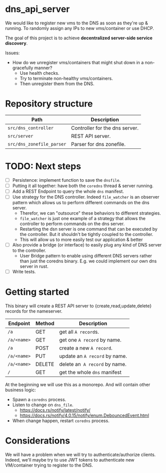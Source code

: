 # dns_api_server

We would like to register new vms to the DNS as soon as they're up & running. 
To randomly assign any IPs to new vms/container or use DHCP.

The goal of this project is to achieve **decentralized server-side service discovery**.

Issues: 
- How do we unregister vms/containers that might shut down in a non-gracefully manner?
  - Use health checks.
  - Try to terminate non-healthy vms/containers.
  - Then unregister them from the DNS.

# Repository structure

| Path                      | Description                    |
|---------------------------|--------------------------------|
| `src/dns_controller`      | Controller for the dns server. |
| `src/server`              | REST API server.               |
| `src/dns_zonefile_parser` | Parser for dns zonefile.       |

# TODO: Next steps
- [ ] Persistence: implement function to save the `dnsfile`.
- [ ] Putting it all together: have both the `coredns` thread & server running.
- [ ] Add a REST Endpoint to query the whole `dns` manifest.
- [ ] Use strategy for the DNS controller. Indeed `file_watcher` is an observer pattern which allows us to perform different
commands on the dns server.
  - Therefor, we can "outsource" these behaviors to different strategies.
  - `file_watcher` is just one example of a strategy that allows the controller to perform commands on the dns server.
  - Restarting the dsn server is one command that can be executed by the controller. But it shouldn't be tightly coupled
  to the controller.
  - This will allow us to more easily test our application & better  
- [ ] Also provide a bridge (or interface) to easily plug any kind of DNS server to the controller.
  - User Bridge pattern to enable using different DNS servers rather than just the coredns binary. E.g. we could
    implement our own dns server in rust. 
- [ ] Write tests.

# Getting started

This binary will create a REST API server to {create,read,update,delete} records for the nameserver.

| Endpoint    | Method | Description                   |
|-------------|--------|-------------------------------|
| `/a`        | GET    | get all `A record`s.          |
| `/a/<name>` | GET    | get one `A record` by name.   |
| `/a`        | POST   | create a new `A record`.      |
| `/a/<name>` | PUT    | update an `A record` by name. |
| `/a/<name>` | DELETE | delete an` A record` by name. |
| `/`         | GET    | get the whole `dns` manifest  |

At the beginning we will use this as a monorepo. And will contain other business logic:
- Spawn a `coredns` process.
- Listen to change on `dns_file`.
  - https://docs.rs/notify/latest/notify/
  - https://docs.rs/notify/4.0.15/notify/enum.DebouncedEvent.html 
- When change happen, restart `coredns` process.


# Considerations

We will have a problem when we will try to authenticate/authorize clients.
Indeed, we'll maybe try to use JWT tokens to authenticate new VM/container trying to register to the DNS. 